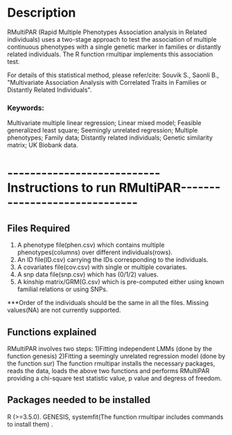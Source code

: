 # Description

RMultiPAR (Rapid Multiple Phenotypes Association analysis in Related individuals) uses a two-stage approach to test the association of multiple continuous phenotypes with a single genetic marker in families or distantly related individuals. The R function rmultipar implements this association test. 

For details of this statistical method, please refer/cite:
Souvik S., Saonli B., "Multivariate Association Analysis with Correlated Traits in Families or Distantly Related Individuals".
### Keywords:
Multivariate multiple linear regression; Linear mixed model; Feasible generalized least square; Seemingly unrelated regression; Multiple phenotypes; 
Family data; Distantly related individuals; Genetic similarity matrix; UK Biobank data.

# ---------------------------Instructions to run RMultiPAR------------------------------
## Files Required
1. A phenotype file(phen.csv) which contains multiple phenotypes(columns) over different individuals(rows).
2. An ID file(ID.csv) carrying the IDs corresponding to the individuals.
3. A covariates file(cov.csv) with single or multiple covariates.
4. A snp data file(snp.csv) which has (0/1/2) values. 
5. A kinship matrix/GRM(G.csv) which is pre-computed either using known familial relations or using SNPs.

***Order of the individuals should be the same in all the files. Missing values(NA) are not currently supported.

## Functions explained
RMultiPAR involves two steps: 
1)Fitting independent LMMs (done by the function genesis)
2)Fitting a seemingly unrelated regression model (done by the function sur)
The function rmultipar installs the necessary packages, reads the data, loads the above two functions and performs
RMultiPAR providing a chi-square test statistic value, p value and degress of freedom.

## Packages needed to be installed
R (>=3.5.0). GENESIS, systemfit(The function rmultipar includes commands to install them) . 
